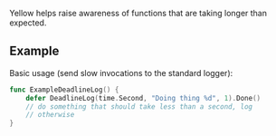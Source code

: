 Yellow helps raise awareness of functions that are taking longer than
expected.

## Example

Basic usage (send slow invocations to the standard logger):

```go
func ExampleDeadlineLog() {
	defer DeadlineLog(time.Second, "Doing thing %d", 1).Done()
	// do something that should take less than a second, log
	// otherwise
}
```

